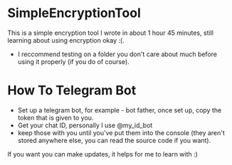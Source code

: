 # SimpleEncryptionTool
This is a simple encryption tool I wrote in about 1 hour 45 minutes, still learning about using encryption okay :(.

- I reccommend testing on a folder you don't care about much before using it properly (if you do of course).

# How To Telegram Bot
- Set up a telegram bot, for example - bot father, once set up, copy the token that is given to you.
- Get your chat ID, personally I use @my_id_bot
- keep those with you until you've put them into the console (they aren't stored anywhere else, you can read the source code if you want).

If you want you can make updates, it helps for me to learn with :)
